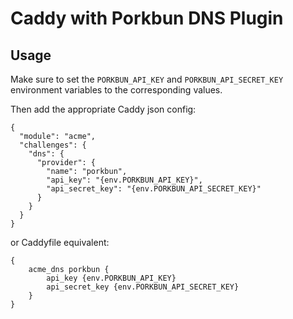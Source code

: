 # Caddy with Porkbun DNS Plugin

## Usage

Make sure to set the `PORKBUN_API_KEY` and `PORKBUN_API_SECRET_KEY` environment
variables to the corresponding values.

Then add the appropriate Caddy json config:

```
{
  "module": "acme",
  "challenges": {
    "dns": {
      "provider": {
        "name": "porkbun",
        "api_key": "{env.PORKBUN_API_KEY}",
	    "api_secret_key": "{env.PORKBUN_API_SECRET_KEY}"
      }
    }
  }
}
```

or Caddyfile equivalent:

```
{
    acme_dns porkbun {
        api_key {env.PORKBUN_API_KEY}
        api_secret_key {env.PORKBUN_API_SECRET_KEY}
    }
}
```
